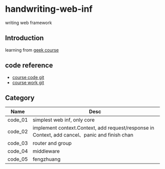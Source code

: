 # handwriting-web-inf

writing web framework

## Introduction

learning from [geek course](https://time.geekbang.org/column/intro/441)

## code reference

* [course code git](https://github.com/gohade/coredemo/)
* [course work git](https://github.com/gohade/hade)

## Category

| Name                | Desc                   |
| ------------------- | ---------------------- |
| code_01             | simplest web inf, only core       |
| code_02             | implement context.Context, add request/response in Context, add cancel、panic and finish chan|
| code_03             | router and group|
| code_04             | middleware|
| code_05             | fengzhuang|
